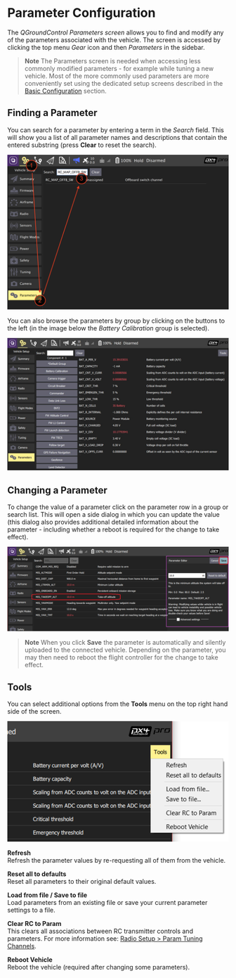 # Parameter Configuration

The *QGroundControl Parameters screen* allows you to find and modify any of the parameters associated with the vehicle. The screen is accessed by clicking the top menu *Gear* icon and then *Parameters* in the sidebar.

> **Note** The Parameters screen is needed when accessing less commonly modified parameters - for example while tuning a new vehicle. Most of the more commonly used parameters are more conveniently set using the dedicated setup screens described in the [Basic Configuration](../config/README.md) section. 


## Finding a Parameter

You can search for a parameter by entering a term in the *Search* field. This will show you a list of all parameter names and descriptions that contain the entered substring (press **Clear** to reset the search).

![Parameters Search](../../images/qgc/setup/parameters_search.jpg)

You can also browse the parameters by group by clicking on the buttons to the left (in the image below the *Battery Calibration* group is selected).

![Parameters Screen](../../images/qgc/setup/parameters_px4.jpg)


## Changing a Parameter

To change the value of a parameter click on the parameter row in a group or search list. This will open a side dialog in which you can update the value (this dialog also provides additional detailed information about the parameter - including whether a reboot is required for the change to take effect). 

![Changing a parameter value](../../images/qgc/setup/parameters_changing.png)

> **Note** When you click **Save** the parameter is automatically and silently uploaded to the connected vehicle. Depending on the parameter, you may then need to reboot the flight controller for the change to take effect.


## Tools

You can select additional options from the **Tools** menu on the top right hand side of the screen.

![Tools menu](../../images/qgc/setup/parameters_tools_menu.png)


**Refresh**
<br>Refresh the parameter values by re-requesting all of them from the vehicle.

**Reset all to defaults**
<br>Reset all parameters to their original default values.

**Load from file / Save to file**
<br>Load parameters from an existing file or save your current parameter settings to a file.

**Clear RC to Param**
<br>This clears all associations between RC transmitter controls and parameters. For more information see: [Radio Setup > Param Tuning Channels](../config/radio.md#param-tuning-channels).

**Reboot Vehicle**
<br>Reboot the vehicle (required after changing some parameters).